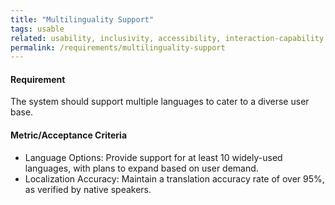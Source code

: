 ```yaml
---
title: "Multilinguality Support"
tags: usable
related: usability, inclusivity, accessibility, interaction-capability
permalink: /requirements/multilinguality-support
---
```


<div class="quality-requirement" markdown="1">

#### Requirement
The system should support multiple languages to cater to a diverse user base.


#### Metric/Acceptance Criteria

* Language Options: Provide support for at least 10 widely-used languages, with plans to expand based on user demand.
* Localization Accuracy: Maintain a translation accuracy rate of over 95%, as verified by native speakers.

</div><br>


